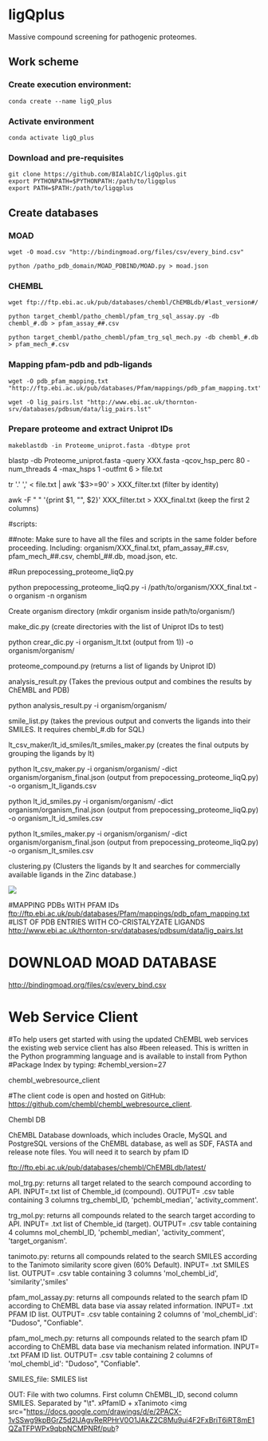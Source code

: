 # ligQplus

Massive compound screening for pathogenic proteomes.

## Work scheme

### Create execution environment:
```
conda create --name ligQ_plus
```

### Activate environment
```
conda activate ligQ_plus
```
### Download and pre-requisites 
```
git clone https://github.com/BIAlabIC/ligQplus.git
export PYTHONPATH=$PYTHONPATH:/path/to/ligqplus
export PATH=$PATH:/path/to/ligqplus
```
## Create databases

### MOAD
```
wget -O moad.csv "http://bindingmoad.org/files/csv/every_bind.csv"

python /patho_pdb_domain/MOAD_PDBIND/MOAD.py > moad.json
```
### CHEMBL
```
wget ftp://ftp.ebi.ac.uk/pub/databases/chembl/ChEMBLdb/#last_version#/

python target_chembl/patho_chembl/pfam_trg_sql_assay.py -db chembl_#.db > pfam_assay_##.csv

python target_chembl/patho_chembl/pfam_trg_sql_mech.py -db chembl_#.db > pfam_mech_#.csv
```
### Mapping pfam-pdb and pdb-ligands
```
wget -O pdb_pfam_mapping.txt "http://ftp.ebi.ac.uk/pub/databases/Pfam/mappings/pdb_pfam_mapping.txt"

wget -O lig_pairs.lst "http://www.ebi.ac.uk/thornton-srv/databases/pdbsum/data/lig_pairs.lst"
```

### Prepare proteome and extract Uniprot IDs
```
makeblastdb -in Proteome_uniprot.fasta -dbtype prot
```
blastp -db Proteome_uniprot.fasta -query XXX.fasta -qcov_hsp_perc 80 -num_threads 4 -max_hsps 1 -outfmt 6 > file.txt

tr '.' ',' < file.txt | awk '$3>=90' > XXX_filter.txt (filter by identity)

awk -F " " '{print $1, "", $2}' XXX_filter.txt > XXX_final.txt (keep the first 2 columns)

#scripts:

##note: Make sure to have all the files and scripts in the same folder before proceeding. Including: organism/XXX_final.txt, pfam_assay_##.csv, pfam_mech_##.csv, chembl_##.db, moad.json, etc.

#Run
prepocessing_proteome_liqQ.py

python prepocessing_proteome_liqQ.py -i /path/to/organism/XXX_final.txt -o organism -n organism

Create organism directory (mkdir organism inside path/to/organism/)

make_dic.py (create directories with the list of Uniprot IDs to test)

python crear_dic.py -i organism_lt.txt (output from 1)) -o organism/organism/

proteome_compound.py (returns a list of ligands by Uniprot ID)


analysis_result.py (Takes the previous output and combines the results by ChEMBL and PDB)

python analysis_result.py -i organism/organism/

smile_list.py (takes the previous output and converts the ligands into their SMILES. It requires chembl_#.db for SQL)

lt_csv_maker/lt_id_smiles/lt_smiles_maker.py (creates the final outputs by grouping the ligands by lt)

python lt_csv_maker.py -i organism/organism/ -dict organism/organism_final.json (output from prepocessing_proteome_liqQ.py) -o organism_lt_ligands.csv

python lt_id_smiles.py -i organism/organism/ -dict organism/organism_final.json (output from prepocessing_proteome_liqQ.py) -o organism_lt_id_smiles.csv

python lt_smiles_maker.py -i organism/organism/ -dict organism/organism_final.json (output from prepocessing_proteome_liqQ.py) -o organism_lt_smiles.csv

clustering.py (Clusters the ligands by lt and searches for commercially available ligands in the Zinc database.)




























<img src="https://docs.google.com/drawings/d/1PApRMKCJE-YwFVnGwfm4VbXhjwNuiiGMwmvLRIKXxkU/export/png">

#MAPPING PDBs WITH PFAM IDs
ftp://ftp.ebi.ac.uk/pub/databases/Pfam/mappings/pdb_pfam_mapping.txt
#LIST OF PDB ENTRIES WITH CO-CRISTALYZATE LIGANDS
http://www.ebi.ac.uk/thornton-srv/databases/pdbsum/data/lig_pairs.lst
# DOWNLOAD MOAD DATABASE
http://bindingmoad.org/files/csv/every_bind.csv


# Web Service Client

#To help users get started with using the updated ChEMBL web services the existing web service client has also #been released. This is written in the Python programming language and is available to install from Python #Package Index by typing:
#chembl_version=27

chembl_webresource_client

#The client code is open and hosted on GitHub: https://github.com/chembl/chembl_webresource_client.

Chembl DB 

ChEMBL Database downloads, which includes Oracle, MySQL and PostgreSQL versions of the ChEMBL database, as well as SDF, FASTA and release note files. You will need it to search by pfam ID

ftp://ftp.ebi.ac.uk/pub/databases/chembl/ChEMBLdb/latest/



mol_trg.py: returns all target related to the search compound according to API. INPUT=.txt list of Chemble_id (compound). OUTPUT= .csv table containing 3 columns trg_chembl_ID, 'pchembl_median', 'activity_comment'.

trg_mol.py: returns all compounds related to the search target according to API. INPUT= .txt list of Chemble_id (target). OUTPUT= .csv  table containing 4 columns mol_chembl_ID, 'pchembl_median', 'activity_comment', 'target_organism'.

tanimoto.py: returns all compounds related to the search SMILES according to the Tanimoto similarity score given (60% Default). INPUT= .txt SMILES list. OUTPUT= .csv  table containing 3 columns 'mol_chembl_id', 'similarity','smiles'

pfam_mol_assay.py: returns all compounds related to the search pfam ID according to ChEMBL data base via assay related information. INPUT= .txt PFAM ID list. OUTPUT= .csv  table containing 2 columns of 'mol_chembl_id': "Dudoso", "Confiable".

pfam_mol_mech.py: returns all compounds related to the search pfam ID according to ChEMBL data base via mechanism related information. INPUT= .txt PFAM ID list. OUTPUT= .csv  table containing 2 columns of 'mol_chembl_id': "Dudoso", "Confiable".

SMILES_file: SMILES list

OUT: File with two columns. First column ChEMBL_ID, second column SMILES. Separated by "\t". xPfamID + xTanimoto
<img src="https://docs.google.com/drawings/d/e/2PACX-1vSSwg9kpBGrZ5d2lJAgvReRPHrV0O1JAkZ2C8Mu9ui4F2FxBriT6iRT8mE1QZaTFPWPx9qbpNCMPNRf/pub?

